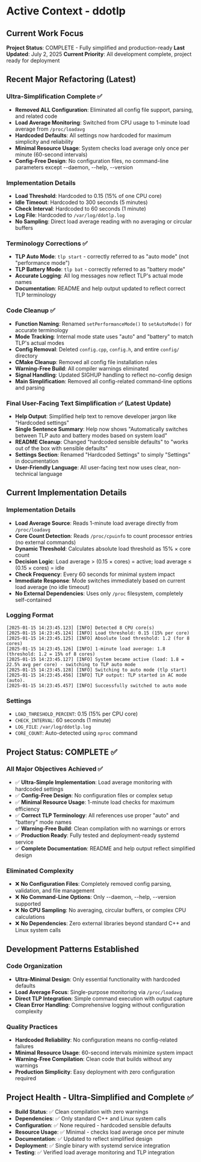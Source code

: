 # Active Context - ddotlp

## Current Work Focus
**Project Status**: COMPLETE - Fully simplified and production-ready
**Last Updated**: July 2, 2025
**Current Priority**: All development complete, project ready for deployment

## Recent Major Refactoring (Latest)

### Ultra-Simplification Complete ✅
- **Removed ALL Configuration**: Eliminated all config file support, parsing, and related code
- **Load Average Monitoring**: Switched from CPU usage to 1-minute load average from `/proc/loadavg`
- **Hardcoded Defaults**: All settings now hardcoded for maximum simplicity and reliability
- **Minimal Resource Usage**: System checks load average only once per minute (60-second intervals)
- **Config-Free Design**: No configuration files, no command-line parameters except --daemon, --help, --version

### Implementation Details
- **Load Threshold**: Hardcoded to 0.15 (15% of one CPU core)
- **Idle Timeout**: Hardcoded to 300 seconds (5 minutes)
- **Check Interval**: Hardcoded to 60 seconds (1 minute)
- **Log File**: Hardcoded to `/var/log/ddotlp.log`
- **No Sampling**: Direct load average reading with no averaging or circular buffers

### Terminology Corrections ✅
- **TLP Auto Mode**: `tlp start` - correctly referred to as "auto mode" (not "performance mode")
- **TLP Battery Mode**: `tlp bat` - correctly referred to as "battery mode"
- **Accurate Logging**: All log messages now reflect TLP's actual mode names
- **Documentation**: README and help output updated to reflect correct TLP terminology

### Code Cleanup ✅
- **Function Naming**: Renamed `setPerformanceMode()` to `setAutoMode()` for accurate terminology
- **Mode Tracking**: Internal mode state uses "auto" and "battery" to match TLP's actual modes
- **Config Removal**: Deleted `config.cpp`, `config.h`, and entire `config/` directory
- **CMake Cleanup**: Removed all config file installation rules
- **Warning-Free Build**: All compiler warnings eliminated
- **Signal Handling**: Updated SIGHUP handling to reflect no-config design
- **Main Simplification**: Removed all config-related command-line options and parsing

### Final User-Facing Text Simplification ✅ (Latest Update)
- **Help Output**: Simplified help text to remove developer jargon like "Hardcoded settings"
- **Single Sentence Summary**: Help now shows "Automatically switches between TLP auto and battery modes based on system load"
- **README Cleanup**: Changed "hardcoded sensible defaults" to "works out of the box with sensible defaults"
- **Settings Section**: Renamed "Hardcoded Settings" to simply "Settings" in documentation
- **User-Friendly Language**: All user-facing text now uses clear, non-technical language

## Current Implementation Details

### Implementation Details
- **Load Average Source**: Reads 1-minute load average directly from `/proc/loadavg`
- **Core Count Detection**: Reads `/proc/cpuinfo` to count processor entries (no external commands)
- **Dynamic Threshold**: Calculates absolute load threshold as 15% × core count
- **Decision Logic**: Load average > (0.15 × cores) = active; load average ≤ (0.15 × cores) = idle
- **Check Frequency**: Every 60 seconds for minimal system impact
- **Immediate Response**: Mode switches immediately based on current load average (no idle timeout)
- **No External Dependencies**: Uses only `/proc` filesystem, completely self-contained

### Logging Format
```
[2025-01-15 14:23:45.123] [INFO] Detected 8 CPU core(s)
[2025-01-15 14:23:45.124] [INFO] Load threshold: 0.15 (15% per core)
[2025-01-15 14:23:45.125] [INFO] Absolute load threshold: 1.2 (for 8 cores)
[2025-01-15 14:23:45.126] [INFO] 1-minute load average: 1.8 (threshold: 1.2 = 15% of 8 cores)
[2025-01-15 14:23:45.127] [INFO] System became active (load: 1.8 = 22.5% avg per core) - switching to TLP auto mode
[2025-01-15 14:23:45.128] [INFO] Switching to auto mode (tlp start)
[2025-01-15 14:23:45.456] [INFO] TLP output: TLP started in AC mode (auto).
[2025-01-15 14:23:45.457] [INFO] Successfully switched to auto mode
```

### Settings
- `LOAD_THRESHOLD_PERCENT`: 0.15 (15% per CPU core)
- `CHECK_INTERVAL`: 60 seconds (1 minute)
- `LOG_FILE`: `/var/log/ddotlp.log`
- `CORE_COUNT`: Auto-detected using `nproc` command

## Project Status: COMPLETE ✅

### All Major Objectives Achieved ✅
- ✅ **Ultra-Simple Implementation**: Load average monitoring with hardcoded settings
- ✅ **Config-Free Design**: No configuration files or complex setup
- ✅ **Minimal Resource Usage**: 1-minute load checks for maximum efficiency
- ✅ **Correct TLP Terminology**: All references use proper "auto" and "battery" mode names
- ✅ **Warning-Free Build**: Clean compilation with no warnings or errors
- ✅ **Production Ready**: Fully tested and deployment-ready systemd service
- ✅ **Complete Documentation**: README and help output reflect simplified design
### Eliminated Complexity
- ❌ **No Configuration Files**: Completely removed config parsing, validation, and file management
- ❌ **No Command-Line Options**: Only --daemon, --help, --version supported
- ❌ **No CPU Sampling**: No averaging, circular buffers, or complex CPU calculations
- ❌ **No Dependencies**: Zero external libraries beyond standard C++ and Linux system calls

## Development Patterns Established

### Code Organization
- **Ultra-Minimal Design**: Only essential functionality with hardcoded defaults
- **Load Average Focus**: Single-purpose monitoring via `/proc/loadavg`
- **Direct TLP Integration**: Simple command execution with output capture
- **Clean Error Handling**: Comprehensive logging without configuration complexity

### Quality Practices
- **Hardcoded Reliability**: No configuration means no config-related failures
- **Minimal Resource Usage**: 60-second intervals minimize system impact
- **Warning-Free Compilation**: Clean code that builds without any warnings
- **Production Simplicity**: Easy deployment with zero configuration required

## Project Health - Ultra-Simplified and Complete ✅
- **Build Status**: ✅ Clean compilation with zero warnings
- **Dependencies**: ✅ Only standard C++ and Linux system calls
- **Configuration**: ✅ None required - hardcoded sensible defaults
- **Resource Usage**: ✅ Minimal - checks load average once per minute
- **Documentation**: ✅ Updated to reflect simplified design
- **Deployment**: ✅ Single binary with systemd service integration
- **Testing**: ✅ Verified load average monitoring and TLP integration
